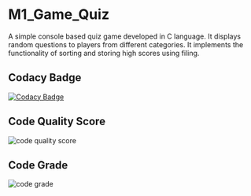 # M1_Game_Quiz
A simple console based quiz game developed in C language. It displays random questions to players from different categories. It implements the functionality of sorting and storing high scores using filing.

## Codacy Badge
[![Codacy Badge](https://app.codacy.com/project/badge/Grade/56cc5fc320ad41789c2c28f1fdd4cff3)](https://www.codacy.com/gh/Prathapsandy/M1_Game_Quiz/dashboard?utm_source=github.com&amp;utm_medium=referral&amp;utm_content=Prathapsandy/M1_Game_Quiz&amp;utm_campaign=Badge_Grade)
## Code Quality Score
![code quality score](https://api.codiga.io/project/30063/score/svg)
## Code Grade
![code grade](https://api.codiga.io/project/30063/status/svg)
